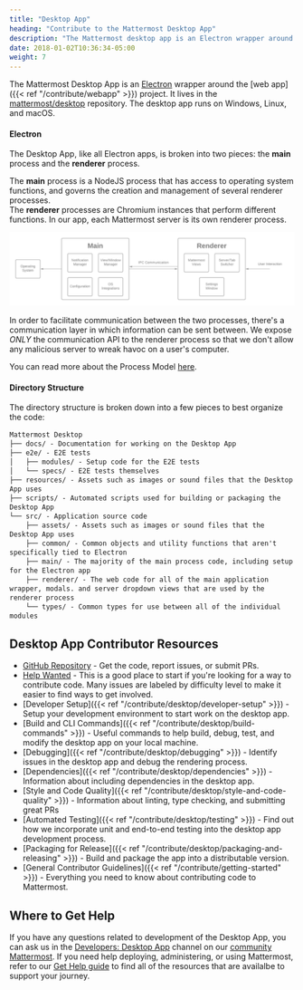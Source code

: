```yaml
---
title: "Desktop App"
heading: "Contribute to the Mattermost Desktop App"
description: "The Mattermost desktop app is an Electron wrapper around the web app project. It lives in the mattermost/desktop repository."
date: 2018-01-02T10:36:34-05:00
weight: 7
---
```


The Mattermost Desktop App is an [Electron](https://electronjs.org/) wrapper around the [web app]({{< ref "/contribute/webapp" >}}) project. It lives in the [mattermost/desktop](https://github.com/mattermost/desktop) repository. The desktop app runs on Windows, Linux, and macOS.

#### Electron
The Desktop App, like all Electron apps, is broken into two pieces: the **main** process and the **renderer** process.

The **main** process is a NodeJS process that has access to operating system functions, and governs the creation and management of several renderer processes.  
The **renderer** processes are Chromium instances that perform different functions. In our app, each Mattermost server is its own renderer process.

![Process diagram](process-diagram.png)

In order to facilitate communication between the two processes, there's a communication layer in which information can be sent between. We expose *ONLY* the communication API to the renderer process so that we don't allow any malicious server to wreak havoc on a user's computer.

You can read more about the Process Model [here](https://www.electronjs.org/docs/latest/tutorial/process-model).

#### Directory Structure
The directory structure is broken down into a few pieces to best organize the code:

```
Mattermost Desktop
├── docs/ - Documentation for working on the Desktop App
├── e2e/ - E2E tests
│   ├── modules/ - Setup code for the E2E tests
│   └── specs/ - E2E tests themselves
├── resources/ - Assets such as images or sound files that the Desktop App uses
├── scripts/ - Automated scripts used for building or packaging the Desktop App
└── src/ - Application source code
    ├── assets/ - Assets such as images or sound files that the Desktop App uses
    ├── common/ - Common objects and utility functions that aren't specifically tied to Electron
    ├── main/ - The majority of the main process code, including setup for the Electron app
    ├── renderer/ - The web code for all of the main application wrapper, modals. and server dropdown views that are used by the renderer process
    └── types/ - Common types for use between all of the individual modules
```

## Desktop App Contributor Resources
 - [GitHub Repository](https://github.com/mattermost/desktop) - Get the code, report issues, or submit PRs.
 - [Help Wanted](https://mattermost.com/pl/help-wanted-desktop) - This is a good place to start if you're looking for a way to contribute code. Many issues are labeled by difficulty level to make it easier to find ways to get involved.
 - [Developer Setup]({{< ref "/contribute/desktop/developer-setup" >}}) - Setup your development environment to start work on the desktop app.
 - [Build and CLI Commands]({{< ref "/contribute/desktop/build-commands" >}}) - Useful commands to help build, debug, test, and modify the desktop app on your local machine.
 - [Debugging]({{< ref "/contribute/desktop/debugging" >}}) - Identify issues in the desktop app and debug the rendering process.
 - [Dependencies]({{< ref "/contribute/desktop/dependencies" >}}) - Information about including dependencies in the desktop app.
 - [Style and Code Quality]({{< ref "/contribute/desktop/style-and-code-quality" >}}) - Information about linting, type checking, and submitting great PRs
 - [Automated Testing]({{< ref "/contribute/desktop/testing" >}}) - Find out how we incorporate unit and end-to-end testing into the desktop app development process.
 - [Packaging for Release]({{< ref "/contribute/desktop/packaging-and-releasing" >}}) - Build and package the app into a distributable version.
 - [General Contributor Guidelines]({{< ref "/contribute/getting-started" >}}) - Everything you need to know about contributing code to Mattermost.


## Where to Get Help

If you have any questions related to development of the Desktop App, you can ask us in the [Developers: Desktop App](https://community.mattermost.com/core/channels/desktop-app) channel on our [community Mattermost](https://docs.mattermost.com/guides/community-chat.html). If you need help deploying, administering, or using Mattermost, refer to our [Get Help guide](https://docs.mattermost.com/guides/get-help.html) to find all of the resources that are availalbe to support your journey.
